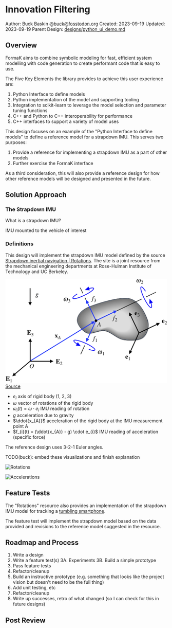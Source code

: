 # Innovation Filtering

Author: Buck Baskin @buck@fosstodon.org
Created: 2023-09-19
Updated: 2023-09-19
Parent Design: [designs/python_ui_demo.md](../designs/python_ui_demo.md)


## Overview

FormaK aims to combine symbolic modeling for fast, efficient system modelling
with code generation to create performant code that is easy to use.

The Five Key Elements the library provides to achieve this user experience are:
1. Python Interface to define models
2. Python implementation of the model and supporting tooling
3. Integration to scikit-learn to leverage the model selection and parameter tuning functions
4. C++ and Python to C++ interoperability for performance
5. C++ interfaces to support a variety of model uses

This design focuses on an example of the "Python Interface to define models" to define a reference model for a strapdown IMU. This serves two purposes:
1. Provide a reference for implementing a strapdown IMU as a part of other models
2. Further exercise the FormaK interface

As a third consideration, this will also provide a reference design for how
other reference models will be designed and presented in the future.

## Solution Approach

### The Strapdown IMU

What is a strapdown IMU?

IMU mounted to the vehicle of interest

### Definitions

This design will implement the strapdown IMU model defined by the source
[Strapdown inertial navigation | Rotations](https://rotations.berkeley.edu/strapdown-inertial-navigation/).
The site is a joint resource from the mechanical engineering departments at
Rose-Hulman Institute of Technology and UC Berkeley.

![Definition of terminology and axis](assets/reference_model_strapdown_imu/tracked-body.png)
[Source](https://rotations.berkeley.edu/wp-content/uploads/2017/10/tracked-body.png)

- $e_{i}$ axis of rigid body (1, 2, 3)
- $\omega$ vector of rotations of the rigid body
- $\omega_{i}(t) = \omega \cdot e_{i}$ IMU reading of rotation
- $g$ acceleration due to gravity
- $\ddot{x_{A}}$ acceleration of the rigid body at the IMU measurement point A
- $f_{i}(t) = (\ddot{x_{A}} - g) \cdot e_{i}$ IMU reading of acceleration (specific force)

The reference design uses 3-2-1 Euler angles.

TODO(buck): embed these visualizations and finish explanation

![Rotations](https://rotations.berkeley.edu/wp-content/ql-cache/quicklatex.com-5bc0ef31513d8f6aa027b50b28f7dba9_l3.svg)

![Accelerations](https://rotations.berkeley.edu/wp-content/ql-cache/quicklatex.com-7dc4cf09b3717d6ebc1d7ca32a1e3dda_l3.svg)

## Feature Tests

The "Rotations" resource also provides an implementation of the strapdown IMU
model for tracking a
[tumbling smartphone](https://rotations.berkeley.edu/reconstructing-the-motion-of-a-tossed-iphone/).

The feature test will implement the strapdown model based on the data provided
and revisions to the reference model suggested in the resource.

## Roadmap and Process

1. Write a design
2. Write a feature test(s)
3A. Experiments
3B. Build a simple prototype
4. Pass feature tests
5. Refactor/cleanup
6. Build an instructive prototype (e.g. something that looks like the project vision but doesn't need to be the full thing)
7. Add unit testing, etc
8. Refactor/cleanup
9. Write up successes, retro of what changed (so I can check for this in future designs)

## Post Review
